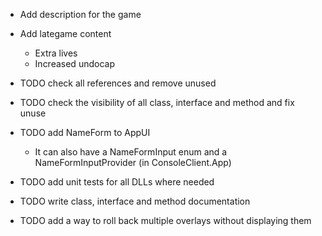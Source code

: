 * Add description for the game

* Add lategame content
    * Extra lives
    * Increased undocap

* TODO check all references and remove unused
* TODO check the visibility of all class, interface and method and fix unuse
* TODO add NameForm to AppUI
    * It can also have a NameFormInput enum and a NameFormInputProvider (in ConsoleClient.App)
* TODO add unit tests for all DLLs where needed
* TODO write class, interface and method documentation
* TODO add a way to roll back multiple overlays without displaying them